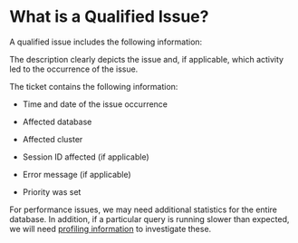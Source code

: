 # What is a Qualified Issue?

A qualified issue includes the following information:

The description clearly depicts the issue and, if applicable, which activity led to the occurrence of the issue.

The ticket contains the following information:

- Time and date of the issue occurrence

- Affected database

- Affected cluster 

- Session ID affected (if applicable)

- Error message (if applicable)

- Priority was set

For performance issues, we may need additional statistics for the entire database. In addition, if a particular query is running slower than expected, we will need [profiling information](https://docs.exasol.com/db/latest/administration/on-premise/support/profiling_information.htm) to investigate these.

